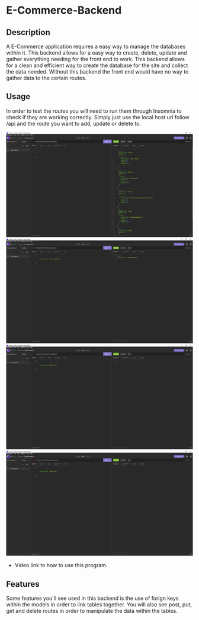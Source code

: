 # E-Commerce-Backend

## Description

A E-Commerce application requires a easy way to manage the databases within it. This backend allows for a easy way to create, delete, update and gather everything needing for the front end to work. This backend allows for a clean and efficient way to create the database for the site and collect the data needed. Without this backend the front end would have no way to gather data to the certain routes. 

## Usage

In order to test the routes you will need to run them through Insomnia to check if they are working correctly. Simply just use the local host url follow /api and the route you want to add, update or delete to.

![Categories GET](/screenshots/Categories(get).PNG)
![Categories POST](/screenshots/Categories(post).PNG)
![Categories PUT](/screenshots/Categories(Put).PNG)
![Categories DELETE](/screenshots/Categories(delete).PNG)

 - Video link to how to use this program.


## Features

Some features you'll see used in this backend is the use of forign keys within the models in order to link tables together. You will also see post, put, get and delete routes in order to manipulate the data within the tables.
